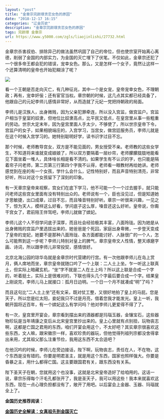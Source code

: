```yaml
---
layout: "post"
title: "金章宗完颜璟贪恋女色的原因"
date: "2018-12-17 16:15"
categories: "辽金历史"
description: "金章宗完颜璟贪恋女色的原因"
tags: 完颜璟 金章宗
url: https://www.y5000.com/zgls/liaojinlishi/27732.html
---
```






金章宗杀害叔伯、排除异己的做法虽然巩固了自己的帝位，但也使宗室开始离心离德，削弱了金国的内部实力，为金国的灭亡埋下了伏笔。不仅如此，金章宗还犯了一个很多帝王都会犯的错误，宠幸女色。那么，又是怎样一个女子，竟然让这样一个还算清明的皇帝也开始犯糊涂了呢？

![](https://img.y5000.com/uploads/allimg/180117/8-1P11G33K9220.jpg)

看一个王朝是否走向灭亡，有几种征兆，其中一个是女宠，皇帝宠幸女色，不理朝政；再有，宠幸奸佞；还有宦官当权。章宗朝的时候，这几点其实都已经具备了，他跟自己的元妃李师儿感情非常好，从而造就了元妃一党把持朝政的局面。

李师儿是汉族人，出身微贱，因为父亲犯罪牵连，所以没入宫监，做宫监户。宫监户相当于皇室的奴隶，但地位比奴隶高点，比平民又低点，在皇宫里从事一些粗重的劳动。世宗大定末年，因为皇宫里面人手太少，不够使了，所以世宗皇帝下令，宫监户的女子，如果相貌端庄的，入宫学习，当宫女，做宫廷服务员，李师儿就是在这个时候入宫学习的。她特别聪明好学，读书识字过目不忘。

那个时候，老师教导宫女，双方是不能见面的，男女授受不亲。老师教的这些女学生，不知道将来谁就变成娘娘了，所以双方要隔着一层纱帘，老师朦朦胧胧地能看见下面坐着一堆人，具体啥长相是看不清的。如果学生有不认识的字，也只能是隔着帘子问老师，第二页第三行第四个字我不认得，老师看一眼教材再给她讲。老师感觉到在座的有一个女孩，学什么会什么，记性特别好，而且声音特别清亮，非常好听，所以对这个女孩留下了深刻的印象。

有一天章宗皇帝来视察，宫女们在底下学习，他不可能一个一个过去握手，就只能问老师这些宫女里面有没有特别出众的。老师说有一个，臣也没见过，但是知道她才思敏捷，出口成章，过目不忘，而且嗓音特别好听。章宗一听很来兴趣，一见之下，惊为天人，模样这么好看，学问底子这么厚，嗓音还这么好听。皇帝说，你甭干宫女了，君前陪王伴驾吧，李师儿就做了嫔妃。

李师儿这个人不但学问底子深厚，而且社会经验极其丰富，八面玲珑。因为她是从出身微贱的宫监户里选拔出来的，她爸爸是个死囚，家庭出身卑微，一步登天变成了皇帝的宠妃，她要不是那种八面玲珑、各方面都能讨好、人脉很广的一个人，怎么可能熬到这一步呢？李师儿特别对皇上的脾气，章宗皇帝文人性情，整天琢磨字画、诗词，所以跟李师儿非常投契，感情很好。

北京北海公园的琼华岛就是金章宗时代营建的行宫。有一次他跟李师儿在岛上赏月，俩人席地而坐，章宗皇帝就随口吟了一个上联：二人土上坐。乍一听这上联真土，但实际上暗藏玄机，“坐”字不就是二人在土上吗？所以这上联是合成一个字的，听着挺土，实际上是很难对的，下联也得头几个字最后要合成一个字。结果皇上刚说完，李师儿马上就接口：孤月日边明。一个日一个月不就凑成“明”了吗？

而且这句比“二人土上坐”还有文采，既对仗工整，又很好地拍了皇上的马屁。您是天子，所以您是红太阳，妾妃我只不过是月亮，借着您我才能发光。皇上一听，我朝开国将近百年，有一个嫔妃这么有学问吗？他对李师儿更爱得不得了了。

有一次，皇宫里开宴会，章宗看到摆出来的酒器都是玛瑙玉器，金镶宝石，这些器物珍玩是当年靖康之变后从北宋皇宫里抄出来的。皇上心里就有点别扭，玩物丧志啊，这都是亡国之君用的东西，咱们开宴会用这个，不太好吧？其实章宗很喜欢这些东西，文人嘛，跟宋徽宗一样，喜欢珍贵的器玩，但他觉得列祖列宗都没舍得拿出来用，尤其祖父那么注重节俭，我用这东西不太合适吧？

在他沉吟的时候，李师儿在旁边接话，陛下啊，玩物丧志，责任在人，不在物，这个东西是没有错的。你要是明君圣主，就是用这个东西，国家也照样强大。你要是昏暴之主，用什么都得亡国。这主要跟国君有关，跟东西没有关系。

陛下圣天子在朝，您就用这个也没事，这就是北宋皇帝造好了给咱用的。这话一说，章宗乐得每个汗毛孔都张开了，我是圣天子，我可以用这些！我本来就喜欢这东西，现在一点心理负担都没有了，敞开了用吧。以后宴会上金器、玉器、玛瑙就全上了。

**金国历史推荐阅读：**

**[金国历史全解读：女真祖先到金国灭亡](https://www.y5000.com/zgls/liaojinlishi/2018/0115/27654.html)**
